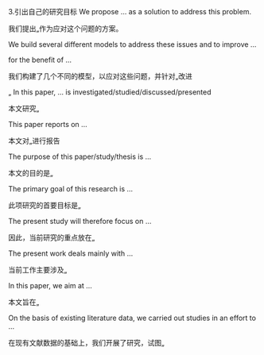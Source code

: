 3.引出自己的研究目标
We propose … as a solution to address this problem.

我们提出„作为应对这个问题的方案。

We build several different models to address these issues and to improve …

for the benefit of …

我们构建了几个不同的模型，以应对这些问题，并针对„改进

„ In this paper, … is investigated/studied/discussed/presented

本文研究„

This paper reports on …

本文对„进行报告

The purpose of this paper/study/thesis is …

本文的目的是„

The primary goal of this research is …

此项研究的首要目标是„

The present study will therefore focus on …

因此，当前研究的重点放在„

The present work deals mainly with …

当前工作主要涉及„

In this paper, we aim at …

本文旨在„

On the basis of existing literature data, we carried out studies in an effort to …

在现有文献数据的基础上，我们开展了研究，试图„